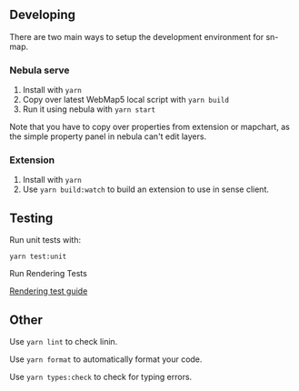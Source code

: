 ## Developing

There are two main ways to setup the development environment for sn-map.

### Nebula serve

1. Install with `yarn`
1. Copy over latest WebMap5 local script with `yarn build`
1. Run it using nebula with `yarn start`

Note that you have to copy over properties from extension or mapchart, as the simple property panel in nebula can't edit layers.

### Extension

1. Install with `yarn`
1. Use `yarn build:watch` to build an extension to use in sense client.

## Testing

Run unit tests with:

`yarn test:unit`

Run Rendering Tests

[Rendering test guide](../test/rendering/README.md)

## Other

Use `yarn lint` to check linin.

Use `yarn format` to automatically format your code.

Use `yarn types:check` to check for typing errors.
